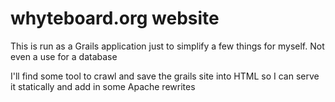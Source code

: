 whyteboard.org website
======================

This is run as a Grails application just to simplify a few things for myself. Not even a use for a database

I'll find some tool to crawl and save the grails site into HTML so I can serve it statically and add in some Apache rewrites